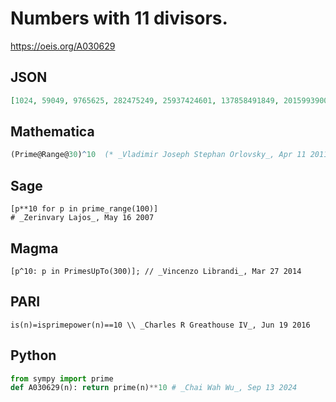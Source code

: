 # Numbers with 11 divisors\.
https://oeis.org/A030629
## JSON
```JSON
[1024, 59049, 9765625, 282475249, 25937424601, 137858491849, 2015993900449, 6131066257801, 41426511213649, 420707233300201, 819628286980801, 4808584372417849, 13422659310152401]
```
## Mathematica
```Mathematica
(Prime@Range@30)^10  (* _Vladimir Joseph Stephan Orlovsky_, Apr 11 2011 *)
```
## Sage
```Sage
[p**10 for p in prime_range(100)]
# _Zerinvary Lajos_, May 16 2007
```
## Magma
```Magma
[p^10: p in PrimesUpTo(300)]; // _Vincenzo Librandi_, Mar 27 2014
```
## PARI
```PARI
is(n)=isprimepower(n)==10 \\ _Charles R Greathouse IV_, Jun 19 2016
```
## Python
```Python
from sympy import prime
def A030629(n): return prime(n)**10 # _Chai Wah Wu_, Sep 13 2024
```
